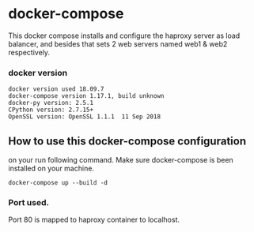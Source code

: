 # docker-compose
This docker compose installs and configure the haproxy server as load balancer, and besides that sets 2 web servers named web1 & web2 respectively.

### docker version
```
docker version used 18.09.7
docker-compose version 1.17.1, build unknown
docker-py version: 2.5.1
CPython version: 2.7.15+
OpenSSL version: OpenSSL 1.1.1  11 Sep 2018
```
## How to use this docker-compose configuration
on your run following command. Make sure docker-compose is been installed on your machine.
```
docker-compose up --build -d
```
### Port used.
Port 80 is mapped to haproxy container to localhost.
